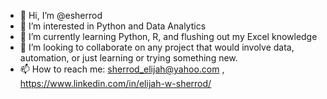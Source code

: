 - 👋 Hi, I’m @esherrod
- 👀 I’m interested in Python and Data Analytics
- 🌱 I’m currently learning Python, R, and flushing out my Excel knowledge
- 💞️ I’m looking to collaborate on any project that would involve data, automation, or just learning or trying something new. 
- 📫 How to reach me: sherrod_elijah@yahoo.com , https://www.linkedin.com/in/elijah-w-sherrod/



